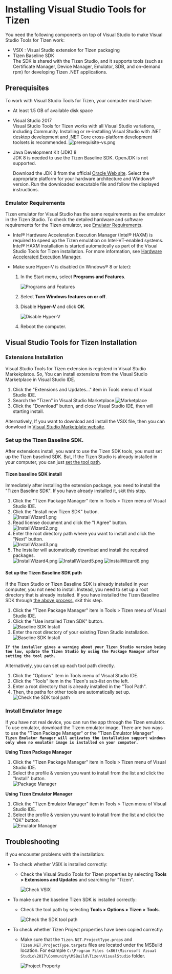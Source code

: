 # Installing Visual Studio Tools for Tizen

You need the following components on top of Visual Studio to make Visual Studio Tools for Tizen work:

- VSIX : Visual Studio extension for Tizen packaging
- Tizen Baseline SDK  
The SDK is shared with the Tizen Studio, and it supports tools (such as Certificate Manager, Device Manager, Emulator, SDB, and on-demand rpm) for developing Tizen .NET applications.


## Prerequisites
To work with Visual Studio Tools for Tizen, your computer must have:

- At least 1.5 GB of available disk space
- Visual Studio 2017  
Visual Studio Tools for Tizen works with all Visual Studio variations, including Community. Installing or re-installing Visual Studio with .NET desktop development and .NET Core cross-platform development toolsets is recommended.
![prerequisite-vs.png](media/prerequisite-vs.png)
- Java Development Kit (JDK) 8  
JDK 8 is needed to use the Tizen Baseline SDK. OpenJDK is not supported.

  Download the JDK 8 from the official [Oracle Web site](http://www.oracle.com/technetwork/java/javase/downloads/index.html). Select the appropriate platform for your hardware architecture and Windows&reg; version. Run the downloaded executable file and follow the displayed instructions.

### Emulator Requirements

Tizen emulator for Visual Studio has the same requirements as the emulator in the Tizen Studio. To check the detailed hardware and software requirements for the Tizen emulator, see [Emulator Requirements](https://developer.tizen.org/development/tizen-studio/download/installing-tizen-studio/prerequisites#emulator).

- Intel&reg; Hardware Acceleration Execution Manager (Intel&reg; HAXM) is required to speed up the Tizen emulation on Intel-VT-enabled systems. Intel&reg; HAXM installation is started automatically as part of the Visual Studio Tools for Tizen installation. For more information, see [Hardware Accelerated Execution Manager](https://developer.tizen.org/development/tizen-studio/download/installing-tizen-studio/hardware-accelerated-execution-manager).
- Make sure Hyper-V is disabled (in Windows&reg; 8 or later):

   1. In the Start menu, select **Programs and Features**.

      ![Programs and Features](media/cs_prerequisite01-250x401.png)

   2. Select **Turn Windows features on or off**.

   3. Disable **Hyper-V** and click **OK**.

      ![Disable Hyper-V](media/cs_prerequisite-disable-hiperv.png)

   4. Reboot the computer.


## Visual Studio Tools for Tizen Installation

 ### Extensions Installation
  Visual Studio Tools for Tizen extension is registerd in Visual Studio Markekplatce. So, You can install extensions from the Visual Studio Marketplace in Visual Studio IDE.  

  1. Click the "Extensions and Updates..." item in Tools menu of Visual Studio IDE.  
  2. Search the "Tizen" in Visual Studio Marketplace.![Marketplace](media/howtoinstall-extensionwindows.png)
  3. Click the "Download" button, and close Visual Studio IDE, then will starting install.

  Alternatively, If you want to download and install the VSIX file, then you can donwload in [Visual Studio Marketplate website](https://marketplace.visualstudio.com/items?itemName=vs-publisher-1484655.VisualStudioToolsforTizen).

 ### Set up the Tizen Baseline SDK.
  After extensions install, you want to use the Tizen SDK tools, you must set up the Tizen baselind SDK. But, If the Tizen Studio is already installed in your computer, you can just [set the tool path](how-to-install.md#set-up-the-tizen-baseline-sdk-path).

  #### Tizen baseline SDK install  
   Immediately after installing the extension package, you need to install the "Tizen Baseline SDK". If you have already installed it, skit this step.

   1. Click the "Tizen Package Manager" item in Tools > Tizen menu of Visual Studio IDE.  
   2. Click the "Install new Tizen SDK" button.  
   ![InstallWizard1.png](media/howtoinstall-installwizard1.png)
   3. Read license document and click the "I Agree" button.  
   ![InstallWizard2.png](media/howtoinstall-installwizard2.png)
   4. Enter the root directory path where you want to install and click the "Next" button.  
   ![InstallWizard3.png](media/howtoinstall-installwizard3.png)
   5. The Installer will automatically download and install the required packages.  
   ![InstallWizard4.png](media/howtoinstall-installwizard4.png)
   ![InstallWizard5.png](media/howtoinstall-installwizard5.png)
   ![InstallWizard6.png](media/howtoinstall-installwizard6.png)


  #### Set up the Tizen Baseline SDK path  
   If the Tizen Studio or Tizen Baseline SDK is already installed in your computer, you not need to install. Instead, you need to set up a root directory that is already installed. If you have installed the Tizen Baseline SDK through [the above process](how-to-install.md#set-up-the-tizen-baseline-sdk), skit this step.

   1. Click the "Tizen Package Manager" item in Tools > Tizen menu of Visual Studio IDE.
   2. Click the "Use installed Tizen SDK" button.  
   ![Baseline SDK Install](media/howtoinstall-baselineinstall5.png)
   3. Enter the root directory of your existing Tizen Studio installation.  
   ![Baseline SDK Install](media/howtoinstall-baselineinstall6.png)
     
   **`If the installer gives a warning about your Tizen Studio version being too low, update the Tizen Studio by using the Package Manager after setting the tool path.`**

   Alternatively, you can set up each tool path directly.
   1. Click the "Options" item in Tools menu of Visual Studio IDE.
   2. Click the "Tools" item in the Tizen's sub-list on the left.
   3. Enter a root directory that is already installed in the "Tool Path".
   4. Then, the paths for other tools are automatically set up.  
   ![Check the SDK tool path](media/howtoinstall-checktoolpath.png)

 ### Install Emulator Image
  If you have not real device, you can run the app through the Tizen emulator. To use emulator, download the Tizem emulator image. There are two ways to use the "Tizen Package Manager" or the "Tizen Emulator Manager"  
  **`Tizen Emulator Manager will activates the installation support windows only when no emulator image is installed on your computer.`**
  

  **Using Tizen Package Manager**
   1. Click the "Tizen Package Manager" item in Tools > Tizen menu of Visual Studio IDE.
   2. Select the profile & version you want to install from the list and click the "Install" button.  
   ![Package Manager](media/howtoinstall-packagemanager.png)

   **Using Tizen Emulator Manager**
   1. Click the "Tizen Emulator Manager" item in Tools > Tizen menu of Visual Studio IDE.
   2. Select the profile & version you want to install from the list and click the "OK" button.  
   ![Emulator Manager](media/howtoinstall-emulatormanager.png)



## Troubleshooting

If you encounter problems with the installation:

- To check whether VSIX is installed correctly:
  - Check the Visual Studio Tools for Tizen properties by selecting **Tools &gt; Extensions and Updates** and searching for "Tizen".

    ![Check VSIX](media/cps-extension-and-updates.png)

- To make sure the baseline Tizen SDK is installed correctly:
  - Check the tool path by selecting **Tools &gt; Options &gt; Tizen &gt; Tools**.

    ![Check the SDK tool path](media/howtoinstall-checktoolpath.png)

- To check whether Tizen Project properties have been copied correctly:
  - Make sure that the `Tizen.NET.ProjectType.props` and `Tizen.NET.ProjectType.targets` files are located under the MSBuild location. For example `C:\Program Files (x86)\Microsoft Visual Studio\2017\Community\MSBuild\Tizen\VisualStudio` folder.

     ![Project Property](media/cps-project-property.png)
